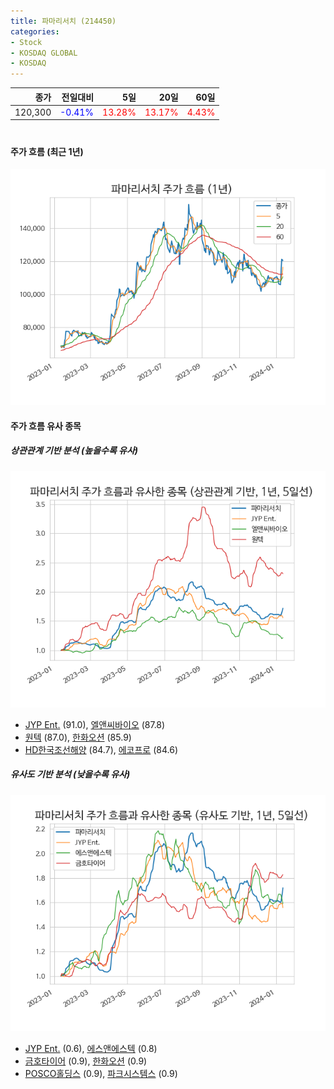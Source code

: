 ```yaml
---
title: 파마리서치 (214450)
categories:
- Stock
- KOSDAQ GLOBAL
- KOSDAQ
---
```


|종가|전일대비|5일|20일|60일|
|---:|-------:|--:|---:|---:|
|120,300|<span style="color: blue">-0.41%</span>|<span style="color: red">13.28%</span>|<span style="color: red">13.17%</span>|<span style="color: red">4.43%</span>|

<!-- more -->
#
#### 주가 흐름 (최근 1년)
![214450](/assets/images/stock/214450.png)


#### 주가 흐름 유사 종목


##### 상관관계 기반 분석 (높을수록 유사)
![214450](/assets/images/stock/214450_corr.png)
- [JYP Ent.](/035900/) (91.0), [엘앤씨바이오](/290650/) (87.8)
- [원텍](/336570/) (87.0), [한화오션](/042660/) (85.9)
- [HD한국조선해양](/009540/) (84.7), [에코프로](/086520/) (84.6)


##### 유사도 기반 분석 (낮을수록 유사)	
![214450](/assets/images/stock/214450_sim.png)
- [JYP Ent.](/035900/) (0.6), [에스앤에스텍](/101490/) (0.8)
- [금호타이어](/073240/) (0.9), [한화오션](/042660/) (0.9)
- [POSCO홀딩스](/005490/) (0.9), [파크시스템스](/140860/) (0.9)